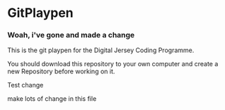 # GitPlaypen

### Woah, i've gone and made a change

This is the git playpen for the Digital Jersey Coding Programme.

You should download this repository to your own computer and create a new Repository before working on it.

Test change


make lots of change in this file
